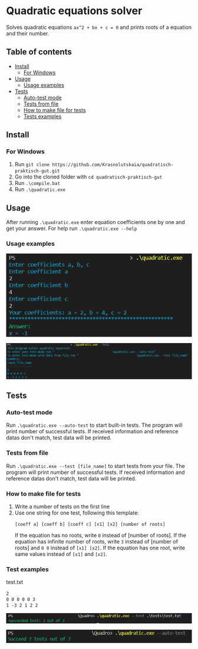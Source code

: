 # Quadratic equations solver

Solves quadratic equations `ax^2 + bx + с = 0` and prints roots of a equation and their number.

## Table of contents

- [Install](#install)
    - [For Windows](#for-windows)
- [Usage](#usage)
    - [Usage examples](#usage-example)
- [Tests](#tests)
    - [Auto-test mode](#auto-test-mode)
    - [Tests from file](#tests-from-file)
    - [How to make file for tests](#how-to-make-file-for-tests)
    - [Tests examples](#example)
  
## Install

### For Windows

1. Run `git clone https://github.com/Krasnolutskaia/quadratisch-praktisch-gut.git`
2. Go into the cloned folder with `cd quadratisch-praktisch-gut`
3. Run `.\compile.bat`
4. Run `.\quadratic.exe`

## Usage

After running `.\quadratic.exe` enter equation coefficients one by one and get your answer.
For help run `.\quadratic.exe --help`

### Usage examples

![Usage example](screenshots/usage_ex.PNG)

![Help example](screenshots/help_ex.PNG)

## Tests

### Auto-test mode

Run `.\quadratic.exe --auto-test` to start built-in tests. The program will print number of successful tests. If received information and reference datas don't match, test data will be printed.

### Tests from file

Run `.\quadratic.exe --test [file_name]` to start tests from your file. The program will print number of successful tests. If received information and reference datas don't match, test data will be printed.

### How to make file for tests 

1. Write a number of tests on the first line
2. Use one string for one test, following this template:
   ```
   [coeff a] [coeff b] [coeff c] [x1] [x2] [number of roots]
   ```
   If the equation has no roots, write `0` instead of [number of roots]. If the equation has infinite number of roots, write `3` instead of [number of roots] and `0 0` instead of `[x1] [x2]`.
   If the equation has one root, write same values instead of `[x1]` and `[x2]`.
   
### Test examples

test.txt
```
2
0 0 0 0 0 3
1 -3 2 1 2 2
```
![Tests from file example](screenshots/tests_from_file_ex.PNG)

![Auto tests example](screenshots/auto_tests_ex.PNG)

